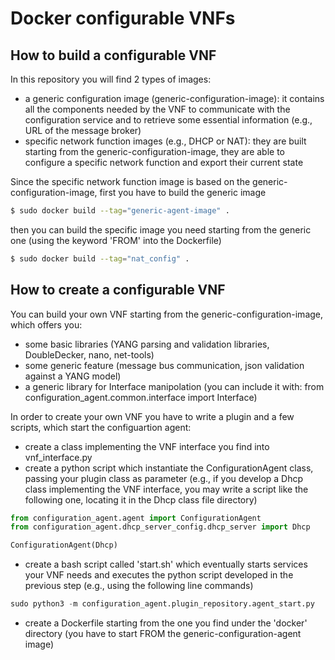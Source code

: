 # Docker configurable VNFs

## How to build a configurable VNF

In this repository you will find 2 types of images:
* a generic configuration image (generic-configuration-image): it contains all the components needed by the VNF to communicate with the configuration service 
and to retrieve some essential information (e.g., URL of the message broker)
* specific network function images (e.g., DHCP or NAT): they are built starting from the generic-configuration-image, they are able to 
configure a specific network function and export their current state

Since the specific network function image is based on the generic-configuration-image, first you have to build the generic image
```sh
$ sudo docker build --tag="generic-agent-image" .
```
then you can build the specific image you need starting from the generic one (using the keyword 'FROM' into the Dockerfile)
```sh
$ sudo docker build --tag="nat_config" .
```
## How to create a configurable VNF
You can build your own VNF starting from the generic-configuration-image, which offers you:
* some basic libraries (YANG parsing and validation libraries, DoubleDecker, nano, net-tools)
* some generic feature (message bus communication, json validation against a YANG model)
* a generic library for Interface manipolation (you can include it with: from configuration_agent.common.interface import Interface)

In order to create your own VNF you have to write a plugin and a few scripts, which start the configuartion agent:
* create a class implementing the VNF interface you find into vnf_interface.py
* create a python script which instantiate the ConfigurationAgent class, passing your plugin class as parameter (e.g., if you develop a Dhcp class implementing the VNF interface, you may write a script like the following one, locating it in the Dhcp class file directory)
```python
from configuration_agent.agent import ConfigurationAgent
from configuration_agent.dhcp_server_config.dhcp_server import Dhcp

ConfigurationAgent(Dhcp)
```
* create a bash script called 'start.sh' which eventually starts services your VNF needs and executes the python script developed in the previous step (e.g., using the following line commands)
```python
sudo python3 -m configuration_agent.plugin_repository.agent_start.py
```
* create a Dockerfile starting from the one you find under the 'docker' directory (you have to start FROM the generic-configuration-agent image)
